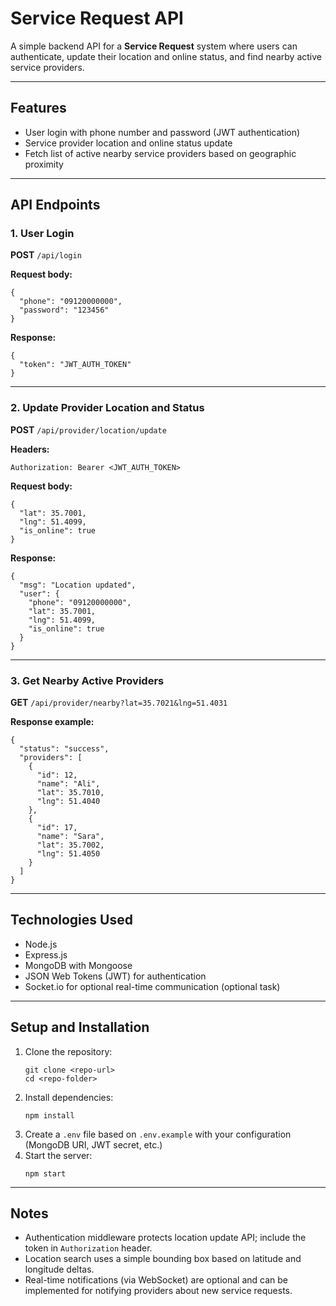 
<body>

  <h1>Service Request API</h1>
  <p>A simple backend API for a <strong>Service Request</strong> system where users can authenticate, update their location and online status, and find nearby active service providers.</p>

  <hr />

  <h2>Features</h2>
  <ul>
    <li>User login with phone number and password (JWT authentication)</li>
    <li>Service provider location and online status update</li>
    <li>Fetch list of active nearby service providers based on geographic proximity</li>
  </ul>

  <hr />

  <h2>API Endpoints</h2>

  <h3>1. User Login</h3>
  <p><strong>POST</strong> <code>/api/login</code></p>
  <p><strong>Request body:</strong></p>
  <pre><code>{
  "phone": "09120000000",
  "password": "123456"
}</code></pre>

  <p><strong>Response:</strong></p>
  <pre><code>{
  "token": "JWT_AUTH_TOKEN"
}</code></pre>

  <hr />

  <h3>2. Update Provider Location and Status</h3>
  <p><strong>POST</strong> <code>/api/provider/location/update</code></p>
  <p><strong>Headers:</strong></p>
  <pre><code>Authorization: Bearer &lt;JWT_AUTH_TOKEN&gt;</code></pre>

  <p><strong>Request body:</strong></p>
  <pre><code>{
  "lat": 35.7001,
  "lng": 51.4099,
  "is_online": true
}</code></pre>

  <p><strong>Response:</strong></p>
  <pre><code>{
  "msg": "Location updated",
  "user": {
    "phone": "09120000000",
    "lat": 35.7001,
    "lng": 51.4099,
    "is_online": true
  }
}</code></pre>

  <hr />

  <h3>3. Get Nearby Active Providers</h3>
  <p><strong>GET</strong> <code>/api/provider/nearby?lat=35.7021&lng=51.4031</code></p>

  <p><strong>Response example:</strong></p>
  <pre><code>{
  "status": "success",
  "providers": [
    {
      "id": 12,
      "name": "Ali",
      "lat": 35.7010,
      "lng": 51.4040
    },
    {
      "id": 17,
      "name": "Sara",
      "lat": 35.7002,
      "lng": 51.4050
    }
  ]
}</code></pre>

  <hr />

  <h2>Technologies Used</h2>
  <ul>
    <li>Node.js</li>
    <li>Express.js</li>
    <li>MongoDB with Mongoose</li>
    <li>JSON Web Tokens (JWT) for authentication</li>
    <li>Socket.io for optional real-time communication (optional task)</li>
  </ul>

  <hr />

  <h2>Setup and Installation</h2>
  <ol>
    <li>Clone the repository:
      <pre><code>git clone &lt;repo-url&gt;
cd &lt;repo-folder&gt;</code></pre>
    </li>
    <li>Install dependencies:
      <pre><code>npm install</code></pre>
    </li>
    <li>Create a <code>.env</code> file based on <code>.env.example</code> with your configuration (MongoDB URI, JWT secret, etc.)</li>
    <li>Start the server:
      <pre><code>npm start</code></pre>
    </li>
  </ol>

  <hr />

  <h2>Notes</h2>
  <ul>
    <li>Authentication middleware protects location update API; include the token in <code>Authorization</code> header.</li>
    <li>Location search uses a simple bounding box based on latitude and longitude deltas.</li>
    <li>Real-time notifications (via WebSocket) are optional and can be implemented for notifying providers about new service requests.</li>
  </ul>

</body>
</html>

